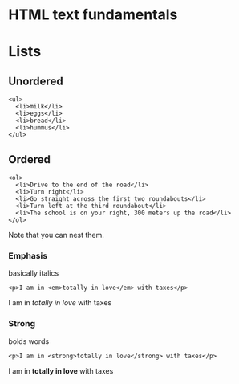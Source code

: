 # HTML text fundamentals

# Lists

## Unordered
```
<ul>
  <li>milk</li>
  <li>eggs</li>
  <li>bread</li>
  <li>hummus</li>
</ul>
```
## Ordered
```
<ol>
  <li>Drive to the end of the road</li>
  <li>Turn right</li>
  <li>Go straight across the first two roundabouts</li>
  <li>Turn left at the third roundabout</li>
  <li>The school is on your right, 300 meters up the road</li>
</ol>
```
Note that you can nest them.

### Emphasis
basically italics
```
<p>I am in <em>totally in love</em> with taxes</p>
```
<p>I am in <em>totally in love</em> with taxes</p>

### Strong
bolds words
```
<p>I am in <strong>totally in love</strong> with taxes</p>
```
<p>I am in <strong>totally in love</strong> with taxes</p>
